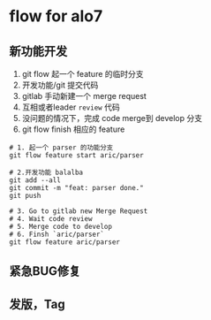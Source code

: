 # flow for alo7

## 新功能开发
1. git flow 起一个 feature 的临时分支
2. 开发功能/git 提交代码
3. gitlab 手动新建一个 merge request
4. 互相或者leader `review` 代码
5. 没问题的情况下，完成 code merge到 develop 分支
6. git flow finish 相应的 feature

```shell
# 1. 起一个 parser 的功能分支
git flow feature start aric/parser

# 2.开发功能 balalba
git add --all
git commit -m "feat: parser done."
git push

# 3. Go to gitlab new Merge Request
# 4. Wait code review
# 5. Merge code to develop
# 6. Finsh `aric/parser`
git flow feature aric/parser
```

## 紧急BUG修复

## 发版，Tag
